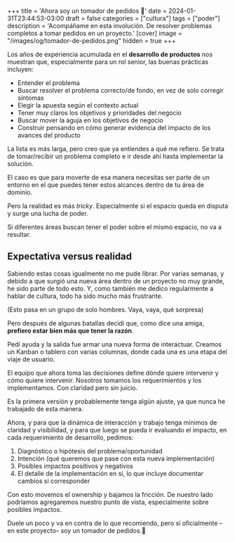 +++
title = 'Ahora soy un tomador de pedidos 🤘'
date = 2024-01-31T23:44:53-03:00
draft = false
categories = ["cultura"]
tags = ["poder"]
description = 'Acompáñame en esta involución. De resolver problemas completos a tomar pedidos en un proyecto.'
[cover]
image = "/images/og/tomador-de-pedidos.png"
hidden = true
+++

Los años de experiencia acumulada en el **desarrollo de productos** nos muestran que, especialmente para un rol senior, las buenas prácticas incluyen:
- Entender el problema
- Buscar resolver el problema correcto/de fondo, en vez de solo corregir síntomas
- Elegir la apuesta según el contexto actual
- Tener muy claros los objetivos y prioridades del negocio
- Buscar mover la aguja en los objetivos de negocio
- Construir pensando en cómo generar evidencia del impacto de los avances del producto

La lista es más larga, pero creo que ya entiendes a qué me refiero. Se trata de tomar/recibir un problema completo e ir desde ahí hasta implementar la solución.

El caso es que para moverte de esa manera necesitas ser parte de un entorno en el que puedes tener estos alcances dentro de tu área de dominio.

Pero la realidad es más _tricky_. Especialmente si el espacio queda en disputa y surge una lucha de poder.

Si diferentes áreas buscan tener el poder sobre el mismo espacio, no va a resultar.

## Expectativa versus realidad
Sabiendo estas cosas igualmente no me pude librar. Por varias semanas, y debido a que surgió una nueva área dentro de un proyecto no muy grande, he sido parte de todo esto. Y, como también me dedico regularmente a hablar de cultura, todo ha sido mucho más frustrante.

(Esto pasa en un grupo de solo hombres. Vaya, vaya, qué sorpresa)

Pero después de algunas batallas decidí que, como dice una amiga, **prefiero estar bien más que tener la razón**.

Pedí ayuda y la salida fue armar una nueva forma de interactuar. Creamos un Kanban o tablero con varias columnas, donde cada una es una etapa del viaje de usuario.

El equipo que ahora toma las decisiones define dónde quiere intervenir y cómo quiere intervenir. Nosotros tomamos los requerimientos y los implementamos. Con claridad pero sin juicio.

Es la primera versión y probablemente tenga algún ajuste, ya que nunca he trabajado de esta manera.

Ahora, y para que la dinámica de interacción y trabajo tenga mínimos de claridad y visibilidad, y para que luego se pueda ir evaluando el impacto, en cada requerimiento de desarrollo, pedimos:

1. Diagnóstico o hipótesis del problema/oportunidad
2. Intención (qué queremos que pase con esta nueva implementación)
3. Posibles impactos positivos y negativos
4. El detalle de la implementación en sí, lo que incluye documentar cambios si corresponder

Con esto movemos el ownership y bajamos la fricción. De nuestro lado podríamos agregaremos nuestro punto de vista, especialmente sobre posibles impactos.

Duele un poco y va en contra de lo que recomiendo, pero sí oficialmente –en este proyecto– soy un tomador de pedidos.🤘